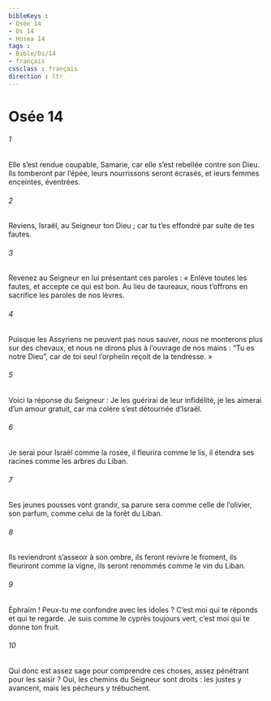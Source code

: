 ```yaml
---
bibleKeys : 
- Osée 14
- Os 14
- Hosea 14
tags : 
- Bible/Os/14
- français
cssclass : français
direction : ltr
---
```


# Osée 14

###### 1
Elle s’est rendue coupable, Samarie,
car elle s’est rebellée contre son Dieu.
Ils tomberont par l’épée,
leurs nourrissons seront écrasés,
et leurs femmes enceintes, éventrées.
###### 2
Reviens, Israël, au Seigneur ton Dieu ;
car tu t’es effondré par suite de tes fautes.
###### 3
Revenez au Seigneur
en lui présentant ces paroles :
« Enlève toutes les fautes, et accepte ce qui est bon.
Au lieu de taureaux, nous t’offrons en sacrifice
les paroles de nos lèvres.
###### 4
Puisque les Assyriens ne peuvent pas nous sauver,
nous ne monterons plus sur des chevaux,
et nous ne dirons plus à l’ouvrage de nos mains :
“Tu es notre Dieu”,
car de toi seul l’orphelin reçoit de la tendresse. »
###### 5
Voici la réponse du Seigneur :
Je les guérirai de leur infidélité,
je les aimerai d’un amour gratuit,
car ma colère s’est détournée d’Israël.
###### 6
Je serai pour Israël comme la rosée,
il fleurira comme le lis,
il étendra ses racines comme les arbres du Liban.
###### 7
Ses jeunes pousses vont grandir,
sa parure sera comme celle de l’olivier,
son parfum, comme celui de la forêt du Liban.
###### 8
Ils reviendront s’asseoir à son ombre,
ils feront revivre le froment,
ils fleuriront comme la vigne,
ils seront renommés comme le vin du Liban.
###### 9
Éphraïm ! Peux-tu me confondre avec les idoles ?
C’est moi qui te réponds et qui te regarde.
Je suis comme le cyprès toujours vert,
c’est moi qui te donne ton fruit.
###### 10
Qui donc est assez sage
pour comprendre ces choses,
assez pénétrant pour les saisir ?
Oui, les chemins du Seigneur sont droits :
les justes y avancent,
mais les pécheurs y trébuchent.
